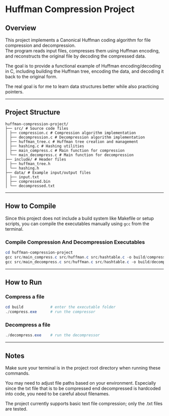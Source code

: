 # Huffman Compression Project

## Overview

This project implements a Canonical Huffman coding algorithm for file compression and decompression.  
The program reads input files, compresses them using Huffman encoding, and reconstructs the original file by decoding the compressed data.

The goal is to provide a functional example of Huffman encoding/decoding in C, including building the Huffman tree, encoding the data, and decoding it back to the original form.

The real goal is for me to learn data structures better while also practicing pointers.

---

## Project Structure
```
huffman-compression-project/
├── src/ # Source code files
│ ├── compression.c # Compression algorithm implementation
│ ├── decompression.c # Decompression algorithm implementation
│ ├── huffman_tree.c # Huffman tree creation and management
│ ├── hashing.c # Hashing utilities
│ ├── main_compress.c # Main function for compression
│ └── main_decompress.c # Main function for decompression
├── include/ # Header files
│ ├── huffman_tree.h
│ └── hashing.h
├── data/ # Example input/output files
│ ├── input.txt
│ ├── compressed.bin
│ └── decompressed.txt
```

---

## How to Compile

Since this project does not include a build system like Makefile or setup scripts, you can compile the executables manually using `gcc` from the terminal.

### Compile Compression And Decompression Executables
```powershell
cd huffman-compression-project                                                  # enter the project folder
gcc src/main_compress.c src/huffman.c src/hashtable.c -o build/compress         # compile the compressor and put it into build folder
gcc src/main_decompress.c src/huffman.c src/hashtable.c -o build/decompress     # compile the decompressor and put it into build folder
```

---

## How to Run

### Compress a file
```powershell
cd build            # enter the executable folder
./compress.exe      # run the compressor
```

### Decompress a file
```powershell
./decompress.exe    # run the decompressor
```

---

## Notes

Make sure your terminal is in the project root directory when running these commands.

You may need to adjust file paths based on your environment. Especially since the txt file that is to be compressed end decompressed is hardcoded into code, you need to be careful about filenames.

The project currently supports basic text file compression; only the .txt files are tested.
